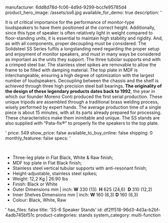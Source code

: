 manufacturer: 6dd8d78d-fc06-4d9d-9299-bccfe95785d4
product_hero_image: /assets/ss6.jpg
available_for_demo: true
description: '<p>It is of critical importance for the performance of monitor-type loudspeakers to have them positioned at the correct height. Additionally, since this type of speaker is often relatively light in weight compared to floor-standing units, it is essential to maintain high stability and rigidity. And, as with all components, proper decoupling must be considered. The Solidsteel SS Series fulfils a longstanding need regarding the proper setup and enjoyment of monitor speakers, and must in many ways be considered as important as the units they support. The three tubolar supports end with a crimped steel bar. The stainless steel spikes are removable to allow the frame to be filled with damping material. The top plate in MDF is interchangeable, ensuring a high degree of optimization with the largest number of loudspeakers. Decoupling between the chassis and the shelf is achieved through three high precision steel ball bearings.&nbsp;<strong>The originality of the design of these legendary products dates back to 1992</strong>, the year in which our founder Moreno Conti produced the first serial production. These unique tripods are assembled through a traditional brass welding process, wisely performed by expert hands. The average production time of a single piece is about 15 minutes, with all its parts already prepared for processing. These characteristics make them inimitable and unique. The SS stands are also supplied with “Pata-fix®” to properly fix the speakers to the top plate.&nbsp;</p>'
price: 549
show_price: false
available_to_buy_online: false
shipping: 0
monthly_featuree: false
specs: '<p><br></p><ul><li>Three-leg plate in Flat Black, White &amp; Raw finish;<br></li><li>MDF top plate in Flat Black finish;<br></li><li>Stainless steel vertical tubular supports with anti-resonant finish;<br></li><li>Height-adjustable, stainless steel spikes;<br></li><li>Weight: 12,2 Kg | 26.90 lbs<br></li><li>Finish: Black or White<br></li><li>Outer Dimensions mm | inch:&nbsp;<b>W</b>&nbsp;330 (13) &nbsp;<b>H</b>&nbsp;625 (24,6) &nbsp;<b>D</b>&nbsp;310 (12,2)</li><li>Inner Shelves Dimensions mm | inch:&nbsp;<strong>W</strong>&nbsp;160 (6,3)&nbsp;<b>D</b>&nbsp;160 (6,3)</li><li>Colour: Black, White, Raw</li></ul>'
has_files: false
title: 'SS-6 Speaker Stands'
id: df2ff518-96d3-4d3a-b2bf-4adb745bf51c
product-categories: stands
system_category: multi-function
